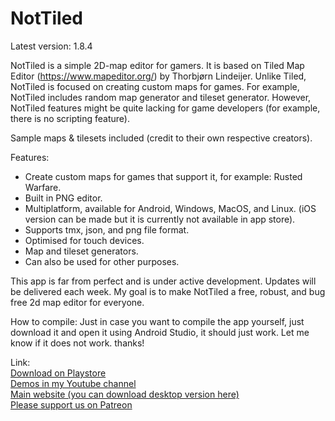<h1>NotTiled </h1>
Latest version: 1.8.4

NotTiled is a simple 2D-map editor for gamers. It is based on Tiled Map Editor (https://www.mapeditor.org/) by Thorbjørn Lindeijer.
Unlike Tiled, NotTiled is focused on creating custom maps for games. For example, NotTiled includes random map generator and tileset generator.
However, NotTiled features might be quite lacking for game developers (for example, there is no scripting feature).

Sample maps & tilesets included (credit to their own respective creators).

Features:  
- Create custom maps for games that support it, for example: Rusted Warfare.
- Built in PNG editor.
- Multiplatform, available for Android, Windows, MacOS, and Linux. (iOS version can be made but it is currently not available in app store).
- Supports tmx, json, and png file format.
- Optimised for touch devices.
- Map and tileset generators.
- Can also be used for other purposes.

This app is far from perfect and is under active development. Updates will be delivered each week. My goal is to make NotTiled a free, robust, and bug free 2d map editor for everyone.

How to compile:
Just in case you want to compile the app yourself, just download it and open it using Android Studio, it should just work. Let me know if it does not work. thanks!

Link: <br>
<a href="https://play.google.com/store/apps/details?id=com.mirwanda.nottiled">Download on Playstore</a><br>
<a href="https://www.youtube.com/channel/UCbH_vLnWmCxgwW3UUApnVfg">Demos in my Youtube channel</a><br>
<a href="https://www.mirwanda.com">Main website (you can download desktop version here)</a><br>
<a href="https://www.patreon.com/wandsmire">Please support us on Patreon</a><br>
